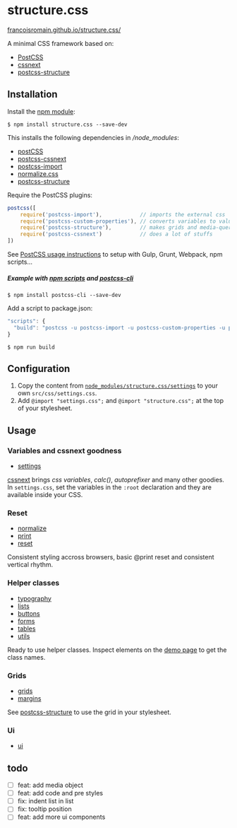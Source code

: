 # structure.css

[francoisromain.github.io/structure.css/](http://francoisromain.github.io/structure.css/)

A minimal CSS framework based on:

- [PostCSS](http://postcss.org/)
- [cssnext](http://cssnext.io)
- [postcss-structure](http://francoisromain.github.io/postcss-structure/)

## Installation

Install the [npm module](https://www.npmjs.com/package/structure.css):

    $ npm install structure.css --save-dev

This installs the following dependencies in */node_modules*:

- [postCSS](https://www.npmjs.com/package/postcss)
- [postcss-cssnext](https://www.npmjs.com/package/postcss-cssnext)
- [postcss-import](https://www.npmjs.com/package/postcss-import)
- [normalize.css](https://www.npmjs.com/package/normalize-css)
- [postcss-structure](https://www.npmjs.com/package/postcss-structure)

Require the PostCSS plugins:

``` js
postcss([ 
    require('postcss-import'),            // imports the external css
    require('postcss-custom-properties'), // converts variables to values
    require('postcss-structure'),         // makes grids and media-queries
    require('postcss-cssnext')            // does a lot of stuffs
])
```

See [PostCSS usage instructions](https://github.com/postcss/postcss#usage) to setup with Gulp, Grunt, Webpack, npm scripts…

##### Example with [npm scripts](https://docs.npmjs.com/misc/scripts) and [postcss-cli](https://www.npmjs.com/package/postcss-cli)

    $ npm install postcss-cli --save-dev

Add a script to package.json:

```js
"scripts": {
  "build": "postcss -u postcss-import -u postcss-custom-properties -u postcss-structure -u postcss-cssnext -i src/css/styles.css -o dist/css/styles.css"
}
```

    $ npm run build


## Configuration

1. Copy the content from [`node_modules/structure.css/settings`](https://raw.githubusercontent.com/francoisromain/structure.css/master/settings.css) to your own `src/css/settings.css`.
2. Add `@import "settings.css";` and `@import "structure.css";` at the top of your stylesheet.

## Usage

### Variables and cssnext goodness

- [settings](https://github.com/francoisromain/structure.css/blob/master/settings.css)

[cssnext](http://cssnext.io) brings _css variables_, _calc()_, _autoprefixer_ and many other goodies. In `settings.css`, set the variables in the `:root` declaration and they are available inside your CSS.

### Reset

- [normalize](https://github.com/necolas/normalize.css/blob/master/normalize.css)
- [print](https://github.com/francoisromain/structure.css/blob/master/print.css)
- [reset](https://github.com/francoisromain/structure.css/blob/master/reset.css)

Consistent styling accross browsers, basic @print reset and consistent vertical rhythm. 


### Helper classes

- [typography](https://github.com/francoisromain/structure.css/blob/master/typography.css)
- [lists](https://github.com/francoisromain/structure.css/blob/master/lists.css)
- [buttons](https://github.com/francoisromain/structure.css/blob/master/buttons.css)
- [forms](https://github.com/francoisromain/structure.css/blob/master/forms.css)
- [tables](https://github.com/francoisromain/structure.css/blob/master/tables.css)
- [utils](https://github.com/francoisromain/structure.css/blob/master/utils.css)

Ready to use helper classes. Inspect elements on the [demo page](http://francoisromain.github.io/structure.css/) to get the class names.

### Grids

- [grids](https://github.com/francoisromain/structure.css/blob/master/print.css)
- [margins](https://github.com/francoisromain/structure.css/blob/master/margins.css)

See [postcss-structure](https://github.com/francoisromain/postcss-structure#usage) to use the grid in your stylesheet.

### Ui

- [ui](https://github.com/francoisromain/structure.css/blob/master/ui.css)

## todo

- [ ] feat: add media object
- [ ] feat: add code and pre styles
- [ ] fix: indent list in list
- [ ] fix: tooltip position
- [ ] feat: add more ui components